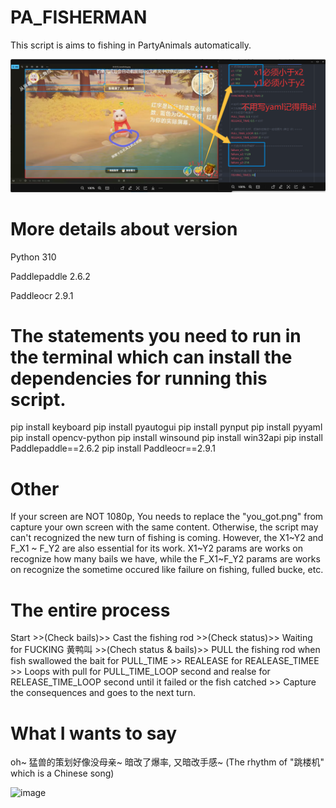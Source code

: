 # PA_FISHERMAN
This script is aims to fishing in PartyAnimals automatically.

![image](https://github.com/SmerryBeta/PA_FISHERMAN/blob/main/github_tutorial_img/howtouses.png)

# More details about version
Python 310

Paddlepaddle 2.6.2

Paddleocr 2.9.1

# The statements you need to run in the terminal which can install the dependencies for running this script.

pip install keyboard
pip install pyautogui
pip install pynput
pip install pyyaml
pip install opencv-python
pip install winsound
pip install win32api
pip install Paddlepaddle==2.6.2
pip install Paddleocr==2.9.1

# Other 

If your screen are NOT 1080p, You needs to replace the "you_got.png" from capture your own screen with the same content. Otherwise, the script may can't recognized the new turn of fishing is coming. 
However, the X1~Y2 and F_X1 ~ F_Y2 are also essential for its work. X1~Y2 params are works on recognize how many bails we have, while the  F_X1~F_Y2 params are works on recognize the sometime occured like failure on fishing, fulled bucke, etc.

# The entire process

Start >>(Check bails)>> Cast the fishing rod >>(Check status)>> Waiting for FUCKING 黄鸭叫 >>(Chech status & bails)>> PULL the fishing rod when fish swallowed the bait for PULL_TIME >> 
REALEASE for REALEASE_TIMEE >> Loops with pull for PULL_TIME_LOOP second and realse for RELEASE_TIME_LOOP second until it failed or the fish catched >> Capture the consequences and goes to the next turn.

# What I wants to say

oh~ 猛兽的策划好像没母亲~ 暗改了爆率, 又暗改手感~ (The rhythm of "跳楼机" which is a Chinese song)

<img width="594" height="923" alt="image" src="https://github.com/user-attachments/assets/5fa907cf-37f1-46bf-9733-cb97fa73f508" />
